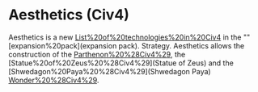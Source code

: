 # Aesthetics (Civ4)

Aesthetics is a new [List%20of%20technologies%20in%20Civ4](technology) in the "" [expansion%20pack](expansion pack).
Strategy.
Aesthetics allows the construction of the [Parthenon%20%28Civ4%29](Parthenon), the [Statue%20of%20Zeus%20%28Civ4%29](Statue of Zeus) and the [Shwedagon%20Paya%20%28Civ4%29](Shwedagon Paya) [Wonder%20%28Civ4%29](Wonders).